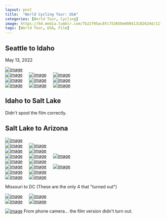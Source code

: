```yaml
---
layout: post
title:  "World Cycling Tour: USA"
categories: [World Tour, Cycling]
image: https://64.media.tumblr.com/7b22f95ac8fc753650e008413102624d/11f540256d474e07-b4/s540x810/d72d08bb480131dbe88d1d0ae60bae1094f43dbb.jpg
tags: [World Tour, USA, Film]
---
```


<h2>Seattle to Idaho</h2>
May 13, 2022
<p></p>
<a href="https://64.media.tumblr.com/79027e06c409e6876ae3a2c89435c76b/11f540256d474e07-98/s2048x3072/c68cbc8556f2df146a92ec3fc82c7c392e0aa86c.jpg"><img alt="image" class="image post_media_photo" src="https://64.media.tumblr.com/79027e06c409e6876ae3a2c89435c76b/11f540256d474e07-98/s2048x3072/c68cbc8556f2df146a92ec3fc82c7c392e0aa86c.jpg" /></a>

<div class="columns">
  <div class="img1">
  <a href="https://64.media.tumblr.com/5b5dd94a1c3e7e88af255e3cd8029208/11f540256d474e07-03/s2048x3072/d02124b8df24bd2cd9cfe323c7ac8ffebeee416b.jpg"><img alt="image" class="image post_media_photo" src="https://64.media.tumblr.com/5b5dd94a1c3e7e88af255e3cd8029208/11f540256d474e07-03/s2048x3072/d02124b8df24bd2cd9cfe323c7ac8ffebeee416b.jpg" /></a>
  </div>
  <div class="img2">
<a href="https://64.media.tumblr.com/4199f30e029d02cdbc29e2c00524f03e/11f540256d474e07-ca/s2048x3072/ed972589c0ac6e2df0bd8f168168e78b774cf28f.jpg"><img alt="image" class="image post_media_photo" src="https://64.media.tumblr.com/4199f30e029d02cdbc29e2c00524f03e/11f540256d474e07-ca/s2048x3072/ed972589c0ac6e2df0bd8f168168e78b774cf28f.jpg" /></a>
 </div>
  <div class="img3">
<a href="https://64.media.tumblr.com/ed1113bd9572b81fe20c40b0595457d4/11f540256d474e07-57/s2048x3072/4ebdafb39865ef855be42e4076f3d251cc9d19dd.jpg"><img alt="image" class="image post_media_photo" src="https://64.media.tumblr.com/ed1113bd9572b81fe20c40b0595457d4/11f540256d474e07-57/s2048x3072/4ebdafb39865ef855be42e4076f3d251cc9d19dd.jpg" /></a>
   </div>
  </div>
    
<div class="columns">
  <div class="img1">
  <a href="https://64.media.tumblr.com/04efa415a7cfa99dcb0b6a715f7bb304/11f540256d474e07-c8/s2048x3072/500c0c27014c8989b49b03c83bd1dc3302a727f2.jpg"><img alt="image" class="image post_media_photo" src="https://64.media.tumblr.com/04efa415a7cfa99dcb0b6a715f7bb304/11f540256d474e07-c8/s2048x3072/500c0c27014c8989b49b03c83bd1dc3302a727f2.jpg" /></a>
  </div>

  <!---->
  <div class="img2">
<a href="https://64.media.tumblr.com/1c10b89a7a7383d5efd940a8badfc627/11f540256d474e07-32/s2048x3072/d1edbed829ae6f714f5b87f89764dd7a4d2f3342.jpg"><img alt="image" class="image post_media_photo" src="https://64.media.tumblr.com/1c10b89a7a7383d5efd940a8badfc627/11f540256d474e07-32/s2048x3072/d1edbed829ae6f714f5b87f89764dd7a4d2f3342.jpg" /></a>
 </div>
  <div class="img3">
<a href="https://64.media.tumblr.com/c1da579d17e6329d661f78de0555fac3/11f540256d474e07-35/s2048x3072/45ff8e42f5b106824451f6667b7579e584b3d872.jpg"><img alt="image" class="image post_media_photo" src="https://64.media.tumblr.com/c1da579d17e6329d661f78de0555fac3/11f540256d474e07-35/s2048x3072/45ff8e42f5b106824451f6667b7579e584b3d872.jpg" /></a>
   </div>
  </div>
    
<div class="columns">
  <div class="img1">
  <a href="https://64.media.tumblr.com/c1da579d17e6329d661f78de0555fac3/11f540256d474e07-35/s2048x3072/45ff8e42f5b106824451f6667b7579e584b3d872.jpg"><img alt="image" class="image post_media_photo" src="https://64.media.tumblr.com/c1da579d17e6329d661f78de0555fac3/11f540256d474e07-35/s2048x3072/45ff8e42f5b106824451f6667b7579e584b3d872.jpg" /></a>
  </div>
  <div class="img2">
<a href="https://64.media.tumblr.com/1a5797d5da0bd39cc628164c95e88f63/11f540256d474e07-b3/s2048x3072/cd376e65e46e59d64d7049b38f0d1114b93849cf.jpg"><img alt="image" class="image post_media_photo" src="https://64.media.tumblr.com/1a5797d5da0bd39cc628164c95e88f63/11f540256d474e07-b3/s2048x3072/cd376e65e46e59d64d7049b38f0d1114b93849cf.jpg" /></a>
 </div>
  <div class="img3">
<a href="https://64.media.tumblr.com/7b22f95ac8fc753650e008413102624d/11f540256d474e07-b4/s2048x3072/4a737ca37b50314fcfbab443787880343cd689bd.jpg"><img alt="image" class="image post_media_photo" src="https://64.media.tumblr.com/7b22f95ac8fc753650e008413102624d/11f540256d474e07-b4/s2048x3072/4a737ca37b50314fcfbab443787880343cd689bd.jpg" /></a>
   </div>
  </div>
  
  <h2>Idaho to Salt Lake</h2>
Didn't spool the film correctly.
<h2>Salt Lake to Arizona</h2>
<a href="https://64.media.tumblr.com/c791d79f60f0aa2fe3e3c087c2389943/7b8241f50ccef935-18/s2048x3072/004fb206dbd22c52e359ada6139df1fb9ce4a7dd.jpg"><img alt="image" class="image post_media_photo" src="https://64.media.tumblr.com/c791d79f60f0aa2fe3e3c087c2389943/7b8241f50ccef935-18/s2048x3072/004fb206dbd22c52e359ada6139df1fb9ce4a7dd.jpg" /></a>
  
<div class="columns">
  <div class="img1">
  <a href="https://64.media.tumblr.com/2acb57c485855c85d01f002ed4aca068/7b8241f50ccef935-2b/s2048x3072/d4f626bf3e9884ced586287327edcd76c3fe1127.jpg"><img alt="image" class="image post_media_photo" src="https://64.media.tumblr.com/2acb57c485855c85d01f002ed4aca068/7b8241f50ccef935-2b/s2048x3072/d4f626bf3e9884ced586287327edcd76c3fe1127.jpg" /></a>
  </div>
  <div class="img2">
<a href="https://64.media.tumblr.com/c6826aa3c0295927cd5bd83c42ea6bba/7b8241f50ccef935-90/s2048x3072/276f263c2c778306ad963b02f31e7836e3cf3232.jpg"><img alt="image" class="image post_media_photo" src="https://64.media.tumblr.com/c6826aa3c0295927cd5bd83c42ea6bba/7b8241f50ccef935-90/s2048x3072/276f263c2c778306ad963b02f31e7836e3cf3232.jpg.jpg" /></a>
  </div>
  </div>
<div class="columns">
  <div class="img1">
  <a href="https://64.media.tumblr.com/e209300c6ccf5a46dd33045917a375d4/7b8241f50ccef935-90/s2048x3072/693b30871ac796c06a8bd90fe5df5adc947309b6.jpg"><img alt="image" class="image post_media_photo" src="https://64.media.tumblr.com/e209300c6ccf5a46dd33045917a375d4/7b8241f50ccef935-90/s2048x3072/693b30871ac796c06a8bd90fe5df5adc947309b6.jpg" /></a>
  </div>
  <div class="img2">
<a href="https://64.media.tumblr.com/07d852cb90a342cd8799f7f056a51f5b/7b8241f50ccef935-1c/s2048x3072/5557bb93f4e1c064d7197ff6418559954fe5b914.jpg"><img alt="image" class="image post_media_photo" src="https://64.media.tumblr.com/07d852cb90a342cd8799f7f056a51f5b/7b8241f50ccef935-1c/s2048x3072/5557bb93f4e1c064d7197ff6418559954fe5b914.jpg" /></a>
  </div>
  </div>
  
<div class="columns">
  <div class="img1">
 <a href="https://64.media.tumblr.com/04faba7a6186aa8a89ea1bd5d7a797f5/7b8241f50ccef935-d1/s2048x3072/c60d19f73f4c40775f759042ac3d26ca635d001a.jpg"><img alt="image" class="image post_media_photo" src="https://64.media.tumblr.com/04faba7a6186aa8a89ea1bd5d7a797f5/7b8241f50ccef935-d1/s2048x3072/c60d19f73f4c40775f759042ac3d26ca635d001a.jpg" /></a> 
  </div>
  <div class="img2">
<a href="https://64.media.tumblr.com/5bc178c15c4419dcad10aad097ac7121/7b8241f50ccef935-f3/s2048x3072/c240aec01fe336cb2372af38c7b54775737b5eae.jpg"><img alt="image" class="image post_media_photo" src="https://64.media.tumblr.com/5bc178c15c4419dcad10aad097ac7121/7b8241f50ccef935-f3/s2048x3072/c240aec01fe336cb2372af38c7b54775737b5eae.jpg" /></a>
 </div>
 <a href="https://64.media.tumblr.com/6cd32eaeeb63a190637c9071431a4362/7b8241f50ccef935-ad/s2048x3072/ccf2c81ccef46b32916539ed044225c80d81999b.jpg"><img alt="image" class="image post_media_photo" src="https://64.media.tumblr.com/6cd32eaeeb63a190637c9071431a4362/7b8241f50ccef935-ad/s2048x3072/ccf2c81ccef46b32916539ed044225c80d81999b.jpg" /></a>
  </div>  
  </div>
<div class="columns">
  <div class="img1">
  <a href="https://64.media.tumblr.com/661c753d8737bc5874a9ca7860b3ea7f/7b8241f50ccef935-10/s2048x3072/80a00c186cbb6df2827ffa65ed7103cd4fec2162.jpg"><img alt="image" class="image post_media_photo" src="https://64.media.tumblr.com/661c753d8737bc5874a9ca7860b3ea7f/7b8241f50ccef935-10/s2048x3072/80a00c186cbb6df2827ffa65ed7103cd4fec2162.jpg" /></a>
  </div>
  <div class="img2">
<a href="https://64.media.tumblr.com/ef2011095aadeefb4080a1f431de3273/7b8241f50ccef935-2b/s2048x3072/2551e3e25aa41b093fab0beb5ee1c387098b16df.jpg"><img alt="image" class="image post_media_photo" src="https://64.media.tumblr.com/ef2011095aadeefb4080a1f431de3273/7b8241f50ccef935-2b/s2048x3072/2551e3e25aa41b093fab0beb5ee1c387098b16df.jpg" /></a>
  </div>
  </div>
<div class="columns">
  <div class="img1">
  <a href="https://64.media.tumblr.com/1b53205b807b0a1f7af7096bbf381dfb/7b8241f50ccef935-c4/s2048x3072/5dd6f4a4eb3252a156c8dc51fa6729a0c531af29.jpg"><img alt="image" class="image post_media_photo" src="https://64.media.tumblr.com/1b53205b807b0a1f7af7096bbf381dfb/7b8241f50ccef935-c4/s2048x3072/5dd6f4a4eb3252a156c8dc51fa6729a0c531af29.jpg" /></a>
  </div>
  <div class="img2">
<a href="https://64.media.tumblr.com/5fa57ef24f2141d8cf2b6ee561e6b893/7b8241f50ccef935-26/s2048x3072/c47a98f03166827e0f18229f42a61cf77ca2dbfa.jpg"><img alt="image" class="image post_media_photo" src="https://64.media.tumblr.com/5fa57ef24f2141d8cf2b6ee561e6b893/7b8241f50ccef935-26/s2048x3072/c47a98f03166827e0f18229f42a61cf77ca2dbfa.jpg" /></a>
 </div>
  <div class="img3">
<a href="https://64.media.tumblr.com/089e72dc292526085dcc4101768d80c0/7b8241f50ccef935-49/s2048x3072/bce9482edf09939b4720ab25976ac0b1ad916596.jpg"><img alt="image" class="image post_media_photo" src="https://64.media.tumblr.com/089e72dc292526085dcc4101768d80c0/7b8241f50ccef935-49/s2048x3072/bce9482edf09939b4720ab25976ac0b1ad916596.jpg" /></a>
   </div>
  </div>
  
  
<div class="columns">
  <div class="img1">
  <a href="https://64.media.tumblr.com/4b49334aac964044a354181756475cca/7b8241f50ccef935-54/s2048x3072/7e931f98ea0d6e300802e10420d4cf1acbdefe80.jpg"><img alt="image" class="image post_media_photo" src="https://64.media.tumblr.com/4b49334aac964044a354181756475cca/7b8241f50ccef935-54/s2048x3072/7e931f98ea0d6e300802e10420d4cf1acbdefe80.jpg" /></a>
  </div>
  <div class="img2">
<a href="https://64.media.tumblr.com/5bdc78291745147e4de8505145133bf1/7b8241f50ccef935-d4/s2048x3072/3e9cb4a2118791d77c7d5063c6da99d1bff81366.jpg"><img alt="image" class="image post_media_photo" src="https://64.media.tumblr.com/5bdc78291745147e4de8505145133bf1/7b8241f50ccef935-d4/s2048x3072/3e9cb4a2118791d77c7d5063c6da99d1bff81366.jpg" /></a>
 </div>
 </div>

 <div class="columns">
  <div class="img1">
<a href="https://64.media.tumblr.com/0ba55746ad2f77f131e844dcbb05bf28/7b8241f50ccef935-b0/s2048x3072/4ba3f2a33019a92ee31ea39dae638a2713730a57.jpg"><img alt="image" class="image post_media_photo" src="https://64.media.tumblr.com/0ba55746ad2f77f131e844dcbb05bf28/7b8241f50ccef935-b0/s2048x3072/4ba3f2a33019a92ee31ea39dae638a2713730a57.jpg" /></a>
 </div>
  <div class="img2">
 <a href="https://64.media.tumblr.com/fa5c3c51b5ed4171f429ad860c52c631/7b8241f50ccef935-ab/s2048x3072/c1484c548f63258b2056d2714d3ca9b910ff5f2e.jpg"><img alt="image" class="image post_media_photo" src="https://64.media.tumblr.com/fa5c3c51b5ed4171f429ad860c52c631/7b8241f50ccef935-ab/s2048x3072/c1484c548f63258b2056d2714d3ca9b910ff5f2e.jpg" /></a>
  </div> 
  </div>
 
 Missouri to DC
(These are the only 4 that "turned out")  
<div class="columns">
  <div class="img1">
 <a href="https://64.media.tumblr.com/7eb8e2fcb0404858a39e23d429286654/7c24fe46274cce0c-e4/s2048x3072/daf0b426391172d95a9a94bde0d6a4fc4732dd97.jpg"><img alt="image" class="image post_media_photo" src="https://64.media.tumblr.com/7eb8e2fcb0404858a39e23d429286654/7c24fe46274cce0c-e4/s2048x3072/daf0b426391172d95a9a94bde0d6a4fc4732dd97.jpg" /></a>
  </div>
  <div class="img2">
<a href="https://64.media.tumblr.com/b50bd4d9b9113afa0c7c074358dfd7da/7c24fe46274cce0c-cb/s2048x3072/30af3d8a864acfdd8502543a503e15c92e813ac2.jpg"><img alt="image" class="image post_media_photo" src="https://64.media.tumblr.com/b50bd4d9b9113afa0c7c074358dfd7da/7c24fe46274cce0c-cb/s2048x3072/30af3d8a864acfdd8502543a503e15c92e813ac2.jpg" /></a>
  </div>
  </div>
    
<div class="columns">
  <div class="img1">
  <a href="https://64.media.tumblr.com/78fd3210c223aef7d542a57dd3bafd02/7c24fe46274cce0c-5b/s2048x3072/8874471df83a35aa70707f67c66860ffe3ab3455.jpg"><img alt="image" class="image post_media_photo" src="https://64.media.tumblr.com/78fd3210c223aef7d542a57dd3bafd02/7c24fe46274cce0c-5b/s2048x3072/8874471df83a35aa70707f67c66860ffe3ab3455.jpg" /></a>
  </div>
  <div class="img2">
<a href="https://64.media.tumblr.com/a7188639196f2d19be8c78dad97352bd/7c24fe46274cce0c-96/s2048x3072/e48c7b9058f84166dd98f9d415d5bdd7ea48ed3d.jpg"><img alt="image" class="image post_media_photo" src="https://64.media.tumblr.com/a7188639196f2d19be8c78dad97352bd/7c24fe46274cce0c-96/s2048x3072/e48c7b9058f84166dd98f9d415d5bdd7ea48ed3d.jpg" /></a>
  </div>
  </div>
  
<a href="https://64.media.tumblr.com/d8505902ac54cb25b6cfaff625cd5450/7c24fe46274cce0c-86/s2048x3072/b4af667dc677329c5968ee065929c95f480908b3.jpg"><img alt="image" class="image post_media_photo" src="https://64.media.tumblr.com/d8505902ac54cb25b6cfaff625cd5450/7c24fe46274cce0c-86/s2048x3072/b4af667dc677329c5968ee065929c95f480908b3.jpg" /></a>
From phone camera... the film version didn't turn out.
